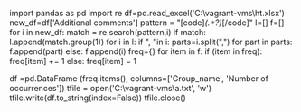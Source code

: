 import pandas as pd
import re
df=pd.read_excel('C:\\vagrant-vms\\ht.xlsx')
new_df=df['Additional comments']
pattern = "\[code\]<I>(.*?)</I>\[/code\]"
l=[]
f=[]
for i in new_df:
    match = re.search(pattern,i)
    if match:
        l.append(match.group(1))
for i in l:
    if ", "in i:
        parts=i.split(",")
        for part in parts:
            f.append(part)
    else:
        f.append(i)
freq={}
for item in f:
    if (item in freq):
        freq[item] += 1
    else:
        freq[item] = 1

df =pd.DataFrame (freq.items(), columns=['Group_name', 'Number of occurrences'])
tfile = open('C:\\vagrant-vms\\a.txt', 'w')
tfile.write(df.to_string(index=False))
tfile.close()
